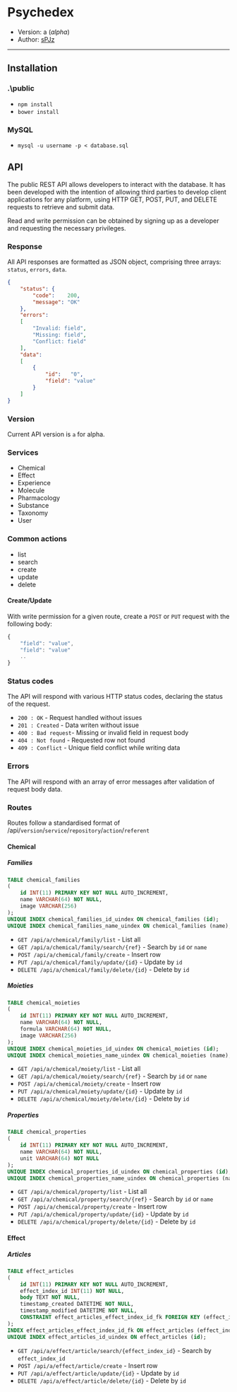 # Psychedex
* Version: a (_alpha_)
* Author: [sPJz](io@spjz.uk)

---
## Installation
### .\public
* `npm install`
* `bower install`

### MySQL
* `mysql -u username -p < database.sql`


## API
The public REST API allows developers to interact with the database. It has been developed with the intention of allowing third parties to develop client applications for any platform, using HTTP GET, POST, PUT, and DELETE requests to retrieve and submit data.

Read and write permission can be obtained by signing up as a developer and requesting the necessary privileges.

### Response
All API responses are formatted as JSON object, comprising three arrays: `status`, `errors`, `data`.

```json
{
    "status": {
        "code":    200,
        "message": "OK"
    },
    "errors":
    [
        "Invalid: field",
        "Missing: field",
        "Conflict: field"
    ],
    "data":
    [
        {
            "id":   "0",
            "field": "value"
        }
    ]
}
```



### Version
Current API version is `a` for alpha.

### Services
* Chemical
* Effect
* Experience
* Molecule
* Pharmacology
* Substance
* Taxonomy
* User

### Common actions
* list
* search
* create
* update
* delete

#### Create/Update
With write permission for a given route, create a `POST` or `PUT` request with the following body:

```javascript
{
    "field": "value",
    "field": "value"
    ..
}
```

### Status codes
The API will respond with various HTTP status codes, declaring the status of the request.

* `200 : OK` - Request handled without issues
* `201 : Created` - Data writen without issue
* `400 : Bad request`- Missing or invalid field in request body
* `404 : Not found` - Requested row not found
* `409 : Conflict` - Unique field conflict while writing data

### Errors
The API will respond with an array of error messages after validation of request body data.

### Routes

Routes follow a standardised format of /api/`version`/`service`/`repository`/`action`/`referent`

#### Chemical
##### Families
```sql
TABLE chemical_families
(
    id INT(11) PRIMARY KEY NOT NULL AUTO_INCREMENT,
    name VARCHAR(64) NOT NULL,
    image VARCHAR(256)
);
UNIQUE INDEX chemical_families_id_uindex ON chemical_families (id);
UNIQUE INDEX chemical_families_name_uindex ON chemical_families (name);
```

* `GET /api/a/chemical/family/list` - List all
* `GET /api/a/chemical/family/search/{ref}` - Search by `id` or `name`
* `POST /api/a/chemical/family/create` - Insert row
* `PUT /api/a/chemical/family/update/{id}` - Update by `id`
* `DELETE /api/a/chemical/family/delete/{id}` - Delete by `id`

##### Moieties
```sql
TABLE chemical_moieties
(
    id INT(11) PRIMARY KEY NOT NULL AUTO_INCREMENT,
    name VARCHAR(64) NOT NULL,
    formula VARCHAR(64) NOT NULL,
    image VARCHAR(256)
);
UNIQUE INDEX chemical_moieties_id_uindex ON chemical_moieties (id);
UNIQUE INDEX chemical_moieties_name_uindex ON chemical_moieties (name);
````

* `GET /api/a/chemical/moiety/list` - List all
* `GET /api/a/chemical/moiety/search/{ref}` - Search by `id` or `name`
* `POST /api/a/chemical/moiety/create` - Insert row
* `PUT /api/a/chemical/moiety/update/{id}` - Update by `id`
* `DELETE /api/a/chemical/moiety/delete/{id}` - Delete by `id`

##### Properties
```sql
TABLE chemical_properties
(
    id INT(11) PRIMARY KEY NOT NULL AUTO_INCREMENT,
    name VARCHAR(64) NOT NULL,
    unit VARCHAR(64) NOT NULL
);
UNIQUE INDEX chemical_properties_id_uindex ON chemical_properties (id);
UNIQUE INDEX chemical_properties_name_uindex ON chemical_properties (name);
```

* `GET /api/a/chemical/property/list` - List all
* `GET /api/a/chemical/property/search/{ref}` - Search by `id` or `name`
* `POST /api/a/chemical/property/create` - Insert row
* `PUT /api/a/chemical/property/update/{id}` - Update by `id`
* `DELETE /api/a/chemical/property/delete/{id}` - Delete by `id`

#### Effect
##### Articles
```sql
TABLE effect_articles
(
    id INT(11) PRIMARY KEY NOT NULL AUTO_INCREMENT,
    effect_index_id INT(11) NOT NULL,
    body TEXT NOT NULL,
    timestamp_created DATETIME NOT NULL,
    timestamp_modified DATETIME NOT NULL,
    CONSTRAINT effect_articles_effect_index_id_fk FOREIGN KEY (effect_index_id) REFERENCES effect_index (id)
);
INDEX effect_articles_effect_index_id_fk ON effect_articles (effect_index_id);
UNIQUE INDEX effect_articles_id_uindex ON effect_articles (id);
```

* `GET /api/a/effect/article/search/{effect_index_id}` - Search by `effect_index_id`
* `POST /api/a/effect/article/create` - Insert row
* `PUT /api/a/effect/article/update/{id}` - Update by `id`
* `DELETE /api/a/effect/article/delete/{id}` - Delete by `id`
